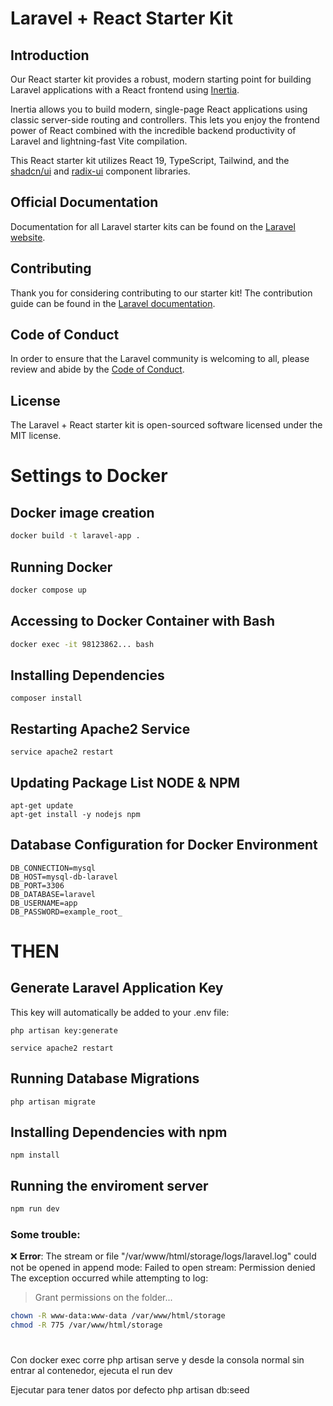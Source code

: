 # Laravel + React Starter Kit

## Introduction

Our React starter kit provides a robust, modern starting point for building Laravel applications with a React frontend using [Inertia](https://inertiajs.com).

Inertia allows you to build modern, single-page React applications using classic server-side routing and controllers. This lets you enjoy the frontend power of React combined with the incredible backend productivity of Laravel and lightning-fast Vite compilation.

This React starter kit utilizes React 19, TypeScript, Tailwind, and the [shadcn/ui](https://ui.shadcn.com) and [radix-ui](https://www.radix-ui.com) component libraries.

## Official Documentation

Documentation for all Laravel starter kits can be found on the [Laravel website](https://laravel.com/docs/starter-kits).

## Contributing

Thank you for considering contributing to our starter kit! The contribution guide can be found in the [Laravel documentation](https://laravel.com/docs/contributions).

## Code of Conduct

In order to ensure that the Laravel community is welcoming to all, please review and abide by the [Code of Conduct](https://laravel.com/docs/contributions#code-of-conduct).

## License

The Laravel + React starter kit is open-sourced software licensed under the MIT license.

# Settings to Docker

## Docker image creation
```bash
docker build -t laravel-app .
```

## Running Docker
```bash
docker compose up 
```

## Accessing to Docker Container with Bash
```bash
docker exec -it 98123862... bash
```

## Installing Dependencies 
```
composer install
```

## Restarting Apache2 Service
```
service apache2 restart
```

## Updating Package List NODE & NPM 
```
apt-get update
apt-get install -y nodejs npm
```


## Database Configuration for Docker Environment
```
DB_CONNECTION=mysql
DB_HOST=mysql-db-laravel
DB_PORT=3306
DB_DATABASE=laravel
DB_USERNAME=app
DB_PASSWORD=example_root_
```

# THEN

## Generate Laravel Application Key
This key will automatically be added to your .env file:
```
php artisan key:generate
```

```
service apache2 restart
```

## Running Database Migrations
```
php artisan migrate
```

## Installing Dependencies with npm
```
npm install 
```
## Running the enviroment server
```bash
npm run dev
```


### Some trouble: 

❌ **Error**: The stream or file "/var/www/html/storage/logs/laravel.log" could not be opened in append mode: Failed to open stream: Permission denied The exception occurred while attempting to log:

> Grant permissions on the folder...
```bash
chown -R www-data:www-data /var/www/html/storage
chmod -R 775 /var/www/html/storage
```


# 
Con docker exec corre php artisan serve
y desde la consola normal sin entrar al contenedor, ejecuta el run dev

Ejecutar para tener datos por defecto
php artisan db:seed